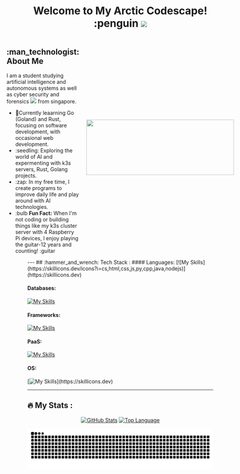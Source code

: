 
<!---
Cyrof/Cyrof is a ✨ special ✨ repository because its `README.md` (this file) appears on your GitHub profile.
You can click the Preview link to take a look at your changes.
--->

<!-- This gif will be removed -->
<!-- <div id="header" align="center">
  <img src="https://media4.giphy.com/media/gDH0pb1x7t9eoFXAnc/giphy.gif?cid=790b76116ie1lqbr5yonbxdbh4mmxegywtc4q8h4u0s7evwh&rid=giphy.gif&ct=s" width="100"/> 
</div> -->
<!-- 
<div id="badges" align="center">
  <a href="https://www.linkedin.com/in/keith-neo-8ba4401a8/">
    <img src="https://img.shields.io/badge/LinkedIn-blue?style=for-the-badge&logo=linkedin&logoColor=white" alt="LinkedIn Badge"/>
  </a>
</div> -->

<!-- <div id="view" align="center">
  <img src="https://komarev.com/ghpvc/?username=Cyrof&style=flat-square&color=blue" alt=""/>
</div> -->

<div id="wave" align="center">
  <h1>
    Welcome to My Arctic Codescape! :penguin
    <img src="https://media.giphy.com/media/hvRJCLFzcasrR4ia7z/giphy.gif" width="30px"/>
  </h1>
</div>

<!-- <div align="center">
  <img src="https://media3.giphy.com/media/2IudUHdI075HL02Pkk/giphy.gif?cid=ecf05e47davqw3bf9yc6gg2ewne0ivi9k5jet9ghmcsdvxsf&rid=giphy.gif&ct=g" width="600" height="300"/>
</div>

---
## :man_technologist: About Me:
I am a student studying artificial intelligence and autonomous system as well as cyber security and forensics <img src="https://media1.giphy.com/media/8zldD29JNeLRK/giphy.gif?cid=ecf05e47tx2nmgftip9c1qtbv77j4c5iv74cud7necafcdjt&rid=giphy.gif&ct=s" width="30"/> from Singapore.

- :telescope: I'm currently learning Python, Node, Java and C++ and contributing to backend for software development

- :seedling: Exploring the world of cyber security and artificial intelligence

- :zap: In my free time, I explore and try and create programs to help in my daily life

- :mailbox:How to reach me: [![Linkedin Badge](https://img.shields.io/badge/LinkedIn-blue?style=flat&logo=Linkedin&logoColor=white)](https://www.linkedin.com/in/keith-neo-8ba4401a8/) -->

<div style="display: flex; align-items: center; justify-content: center; gap: 20px">
  <!-- about me section -->
  <div>
    <h2>:man_technologist: About Me</h2>
    <p>
      I am a student studying artificial intelligence and autonomous systems as well as cyber security and forensics <img src="https://media1.giphy.com/media/8zldD29JNeLRK/giphy.gif?cid=ecf05e47tx2nmgftip9c1qtbv77j4c5iv74cud7necafcdjt&rid=giphy.gif&ct=s" width="30"/> from singapore.
    </p>
      <ul>
        <li>&#128301;Currently leaarning Go (Goland) and Rust, focusing on software development, with occasional web development.</li>
        <li>:seedling: Exploring the world of AI and expermenting with k3s servers, Rust, Golang projects.</li>
        <li>:zap: In my free time, I create programs to improve daily life and play around with AI technologies.</li>
        <li>:bulb <b>Fun Fact:</b> When I'm not coding or building things like my k3s cluster server with 4 Raspberry Pi devices, I enjoy playing the guitar-12 years and counting! :guitar</li> 
      </ul>
  </div>

  <!-- gif section -->
  <div>
    <img src="https://media3.giphy.com/media/2IudUHdI075HL02Pkk/giphy.gif?cid=ecf05e47davqw3bf9yc6gg2ewne0ivi9k5jet9ghmcsdvxsf&rid=giphy.gif&ct=g" width="400" height="150"/>
  </div>
</div>

<div id="badges" align="center">
<!-- all contact me badges here -->
</div>
---
## :hammer_and_wrench: Tech Stack :
#### Languages:
[![My Skills](https://skillicons.dev/icons?i=cs,html,css,js,py,cpp,java,nodejs)](https://skillicons.dev)

#### Databases:
[![My Skills](https://skillicons.dev/icons?i=mysql,sqlite,mongodb,postgres,firebase)](https://skillicons.dev)

#### Frameworks:
[![My Skills](https://skillicons.dev/icons?i=django,flask,react,jquery,tensorflow,express,kotlin)](https://skillicons.dev)

#### PaaS:
[![My Skills](https://skillicons.dev/icons?i=heroku,docker,kubernetes,git)](https://skillicons.dev)

#### OS:
[![My Skills](https://skillicons.dev/icons?i=linux,raspberrypi,)](https://skillicons.dev)

<!-- <div>
  <img src="https://github.com/devicons/devicon/blob/master/icons/python/python-original.svg" title="Python" alt="Python" width="40" height="40"/>&nbsp;
  <img src="https://github.com/devicons/devicon/blob/master/icons/java/java-original.svg" title="Java" alt="Java" width="40" height="40"/>&nbsp;
  <img src="https://github.com/devicons/devicon/blob/master/icons/javascript/javascript-original.svg" title="Javascript" alt="Javascript" width="40" height="40"/>&nbsp;
  <img src="https://github.com/devicons/devicon/blob/master/icons/nodejs/nodejs-original.svg" title="Node" alt="Node" width="40" height="40"/>&nbsp;
  <img src="https://github.com/devicons/devicon/blob/master/icons/cplusplus/cplusplus-original.svg" title="Cplusplus" alt="Cplusplus" width="40" height="40"/>&nbsp;
  <img src="https://github.com/devicons/devicon/blob/master/icons/mongodb/mongodb-original.svg" title="Mongodb" alt="Mongodb" width="40" height="40"/>&nbsp;
  <img src="https://github.com/devicons/devicon/blob/master/icons/sqlite/sqlite-original.svg" title="Sqlite" alt="Sqlite" width="40" height="40"/>&nbsp;
  <img src="https://github.com/devicons/devicon/blob/master/icons/html5/html5-original.svg" title="HTML" alt="HTML" width="40" height="40"/>&nbsp;
  <img src="https://github.com/devicons/devicon/blob/master/icons/css3/css3-original.svg" title="CSS" alt="CSS" width="40" height="40"/>&nbsp;
  <img src="https://github.com/devicons/devicon/blob/master/icons/git/git-original.svg" title="Git" alt="Git" width="40" height="40"/>&nbsp;
  <img src="https://github.com/devicons/devicon/blob/master/icons/linux/linux-original.svg" title="Linux" alt="Linux" width="40" height="40"/>&nbsp;
  <img src="https://github.com/devicons/devicon/blob/master/icons/docker/docker-original.svg" title="Docker" alt="Docker" width="40" height="40"/>&nbsp;
</div> -->

---
## :fire: My Stats :
<!-- [![GitHub Streak](http://github-readme-streak-stats.herokuapp.com?user=Cyrof&theme=dark&background=000000)](https://git.io/streak-stats)
<br>
[![Top Langs](https://github-readme-stats.vercel.app/api/top-langs/?username=Cyrof&layout=compact&theme=vision-friendly-dark)](https://github.com/anuraghazra/github-readme-stats) -->
 <!-- Github Stats -->
<div align="center" width="700px">
      <a href="#--------"><img align="center" alt="GitHub Stats" src="https://github-readme-stats.vercel.app/api?username=Cyrof&theme=radical&show_icons=true&hide_border=true&count_private=true&hide=prs,issues"/></a>
    <a href="#--------"><img align="center" alt="Top Language" src="https://github-readme-stats.vercel.app/api/top-langs/?username=Cyrof&theme=radical&show_icons=true&hide_border=true&layout=compact&count_private=true"/></a>
</div>

![snake gif](https://github.com/Cyrof/Cyrof/blob/output/github-snake-dark.svg)


